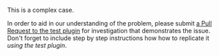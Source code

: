 This is a complex case.

In order to aid in our understanding of the problem, please submit [a Pull Request to the test plugin](https://github.com/winterrain/oc-test-plugin) for investigation that demonstrates the issue. Don't forget to include step by step instructions how how to replicate it _using the test plugin_.